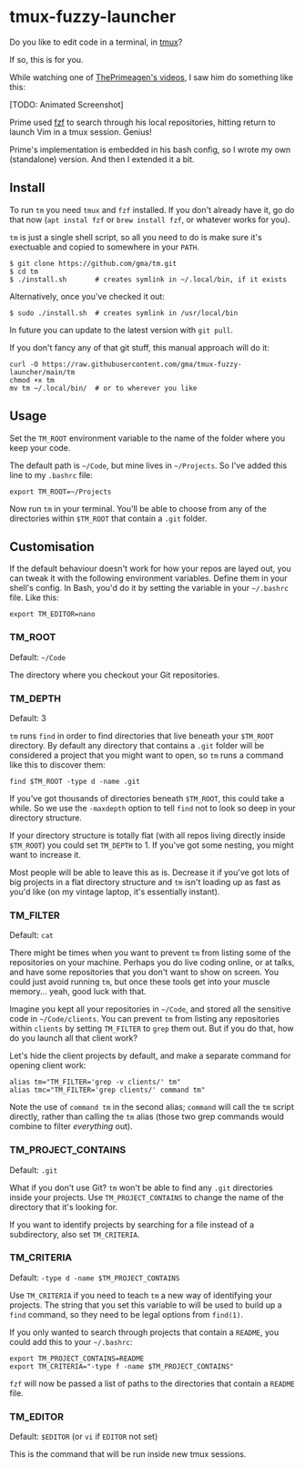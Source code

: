 tmux-fuzzy-launcher
===================

Do you like to edit code in a terminal, in [tmux]?

If so, this is for you.

While watching one of [ThePrimeagen's videos], I saw him do something like this:

[TODO: Animated Screenshot]

Prime used [fzf] to search through his local repositories, hitting return to launch Vim in a tmux session. Genius!

Prime's implementation is embedded in his bash config, so I wrote my own (standalone) version. And then I extended it a bit.

Install
-------

To run `tm` you need `tmux` and `fzf` installed. If you don't already have it, go do that now (`apt instal fzf` or `brew install fzf`, or whatever works for you).

`tm` is just a single shell script, so all you need to do is make sure it's exectuable and copied to somewhere in your `PATH`.

    $ git clone https://github.com/gma/tm.git
    $ cd tm
    $ ./install.sh       # creates symlink in ~/.local/bin, if it exists

Alternatively, once you've checked it out:

    $ sudo ./install.sh  # creates symlink in /usr/local/bin

In future you can update to the latest version with `git pull`.

If you don't fancy any of that git stuff, this manual approach will do it:

    curl -O https://raw.githubusercontent.com/gma/tmux-fuzzy-launcher/main/tm
    chmod +x tm
    mv tm ~/.local/bin/  # or to wherever you like

Usage
-----

Set the `TM_ROOT` environment variable to the name of the folder where you keep your code.

The default path is `~/Code`, but mine lives in `~/Projects`. So I've added this line to my `.bashrc` file:

    export TM_ROOT=~/Projects

Now run `tm` in your terminal. You'll be able to choose from any of the directories within `$TM_ROOT` that contain a `.git` folder.

Customisation
-------------

If the default behaviour doesn't work for how your repos are layed out, you can tweak it with the following environment variables. Define them in your shell's config. In Bash, you'd do it by setting the variable in your `~/.bashrc` file. Like this:

    export TM_EDITOR=nano

### TM_ROOT

Default: `~/Code`

The directory where you checkout your Git repositories.

### TM_DEPTH

Default: 3

`tm` runs `find` in order to find directories that live beneath your `$TM_ROOT` directory. By default any directory that contains a `.git` folder will be considered a project that you might want to open, so `tm` runs a command like this to discover them:

    find $TM_ROOT -type d -name .git

If you've got thousands of directories beneath `$TM_ROOT`, this could take a while. So we use the `-maxdepth` option to tell `find` not to look so deep in your directory structure.

If your directory structure is totally flat (with all repos living directly inside `$TM_ROOT`) you could set `TM_DEPTH` to 1. If you've got some nesting, you might want to increase it.

Most people will be able to leave this as is. Decrease it if you've got lots of big projects in a flat directory structure and `tm` isn't loading up as fast as you'd like (on my vintage laptop, it's essentially instant).

### TM_FILTER

Default: `cat`

There might be times when you want to prevent `tm` from listing some of the repositories on your machine. Perhaps you do live coding online, or at talks, and have some repositories that you don't want to show on screen. You could just avoid running `tm`, but once these tools get into your muscle memory... yeah, good luck with that.

Imagine you kept all your repositories in `~/Code`, and stored all the sensitive code in `~/Code/clients`. You can prevent `tm` from listing any repositories within `clients` by setting `TM_FILTER` to `grep` them out. But if you do that, how do you launch all that client work?

Let's hide the client projects by default, and make a separate command for opening client work:

    alias tm="TM_FILTER='grep -v clients/' tm"
    alias tmc="TM_FILTER='grep clients/' command tm"

Note the use of `command tm` in the second alias; `command` will call the `tm` script directly, rather than calling the `tm` alias (those two grep commands would combine to filter *everything* out).

### TM_PROJECT_CONTAINS

Default: `.git`

What if you don't use Git? `tm` won't be able to find any `.git` directories inside your projects. Use `TM_PROJECT_CONTAINS` to change the name of the directory that it's looking for. 

If you want to identify projects by searching for a file instead of a subdirectory, also set `TM_CRITERIA`.

### TM_CRITERIA

Default: `-type d -name $TM_PROJECT_CONTAINS`

Use `TM_CRITERIA` if you need to teach `tm` a new way of identifying your projects. The string that you set this variable to will be used to build up a `find` command, so they need to be legal options from `find(1)`.

If you only wanted to search through projects that contain a `README`, you could add this to your `~/.bashrc`:

    export TM_PROJECT_CONTAINS=README
    export TM_CRITERIA="-type f -name $TM_PROJECT_CONTAINS"

`fzf` will now be passed a list of paths to the directories that contain a `README` file.

### TM_EDITOR

Default: `$EDITOR` (or `vi` if `EDITOR` not set)

This is the command that will be run inside new tmux sessions.

[tmux]: https://github.com/tmux/tmux/wiki
[fzf]: https://github.com/junegunn/fzf
[ThePrimeagen's videos]: https://www.youtube.com/channel/UC8ENHE5xdFSwx71u3fDH5Xw
